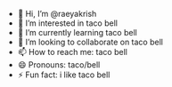 - 👋 Hi, I’m @raeyakrish
- 👀 I’m interested in taco bell
- 🌱 I’m currently learning taco bell
- 💞️ I’m looking to collaborate on taco bell
- 📫 How to reach me: taco bell
- 😄 Pronouns: taco/bell
- ⚡ Fun fact: i like taco bell
<!---
raeyakrish/raeyakrish is a ✨ special ✨ repository because its `README.md` (this file) appears on your GitHub profile.
You can click the Preview link to take a look at your changes.
--->
